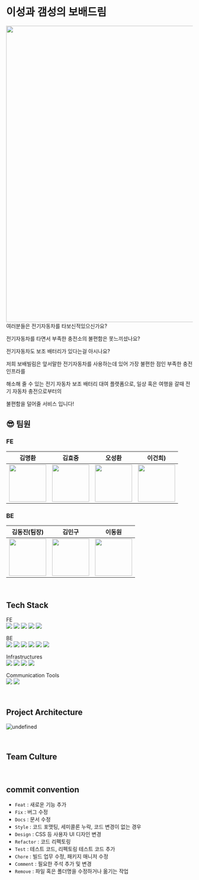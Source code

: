 # 이성과 갬성의 보배드림
<img src ="https://cdn.discordapp.com/attachments/1048516340572487760/1048911518080696360/10b23957c2efb752.png" width=800px>
여러분들은 전기자동차를 타보신적있으신가요?

전기자동차를 타면서 부족한 충전소의 불편함은 못느끼셨나요?

전기자동차도 보조 배터리가 있다는걸 아시나요?

저희 보배빌림은 앞서말한 전기자동차를 사용하는데 있어 가장 불편한 점인 부족한 충전 인프라를 

해소해 줄 수 있는 전기 자동차 보조 배터리 대여 플랫폼으로, 일상 혹은 여행을 갈때 전기 자동차 충전으로부터의 

불편함을 덜어줄 서비스 입니다!

## :sunglasses: 팀원


### FE
| 김명환 | 김효중 | 오성환  | 이건희) |
|:----------:|:----------:|:----------:|:----------:|
|[<img src ="https://avatars.githubusercontent.com/u/106420520?v=4" width=100px>](https://github.com/kongchip)|[<img src ="https://avatars.githubusercontent.com/u/89366562?v=4" width=100px>](https://github.com/rlgywnd)|[<img src ="https://avatars.githubusercontent.com/u/104765779?v=4" width=100px>](https://github.com/tlsrb100)|[<img src ="https://avatars.githubusercontent.com/u/83988230?v=4" width=100px>](https://github.com/leezer94)|

### BE
| 김동진(팀장) | 김민구 | 이동원  |
|:----------:|:----------:|:----------:|
|[<img src ="https://avatars.githubusercontent.com/u/94734089?v=4" width=100px>](https://github.com/PNUHCT)| [<img src ="https://avatars.githubusercontent.com/u/73528227?v=4" width=100px>](https://github.com/mingu0429)|[<img src ="https://avatars.githubusercontent.com/u/107889751?v=4" width=100px>](https://github.com/22ehd22)|
<br>

## Tech Stack
FE <br/>
  <img src="https://img.shields.io/badge/React-61DAFB?style=flat&logo=React&logoColor=white"/>
  <img src="https://img.shields.io/badge/vite-764ABC?style=flat&logo=Vite&logoColor=white"/>
  <img src="https://img.shields.io/badge/Styled components-DB7093?style=flat&logo=styled-components&logoColor=white"/>
  <img src="https://img.shields.io/badge/React Query-FF4154?style=flat&logo=React Query&logoColor=white"/>
  <img src="https://img.shields.io/badge/Recoil-F26B00?style=flat&logo=Relay&logoColor=white"/>
  
BE<br/>
  <img src="https://img.shields.io/badge/SpringBoot-6DB33F?style=flat&logo=Spring Boot&logoColor=white"/>
  <img src="https://img.shields.io/badge/Spring JPA-6DB33F?style=flat&logo=Spring&logoColor=white"/>
  <img src="https://img.shields.io/badge/MySQL-4479A1?style=flat&logo=MySQL&logoColor=white"/>
  <img src="https://img.shields.io/badge/Java-0B4EA2?style=flat&logo=Jabber&logoColor=white"/>
  <img src="https://img.shields.io/badge/Gradle-000b47?style=flat&logo=Jabber&logoColor=white"/>
  <img src="https://img.shields.io/badge/Spring Security-6DB33F?style=flat&logo=Spring Security&logoColor=white"/>
  
Infrastructures<br/>
    <img src="https://img.shields.io/badge/Amazon EC2-FF9900?style=flat&logo=Amazon EC2&logoColor=white"/>
    <img src="https://img.shields.io/badge/Amazon RDS-527FFF?style=flat&logo=AmazonRDS&logoColor=white"/>
    <img src="https://img.shields.io/badge/Vercel-000000?style=flat&logo=Vercel&logoColor=white"/>
    <img src="https://img.shields.io/badge/Amazon S3-569A31?style=flat&logo=Amazon S3&logoColor=white"/>
    
Communication Tools<br/>
    <img src="https://img.shields.io/badge/Discord-4207EF?style=flat&logo=Discord&logoColor=white"/>
    <img src="https://img.shields.io/badge/KaKaoTalk-FFCD00?style=flat&logo=KakaoTalk&logoColor=white"/>

<br>

## Project Architecture
![undefined](https://user-images.githubusercontent.com/106420520/205456047-09f0e8f5-945f-4817-91bb-6bc3d7dffd62.png)

<br>

## Team Culture

<br>

## commit convention
- `Feat` : 새로운 기능 추가
- `Fix` : 버그 수정
- `Docs` : 문서 수정
- `Style` : 코드 포맷팅, 세미콜론 누락, 코드 변경이 없는 경우
- `Design` : CSS 등 사용자 UI 디자인 변경
- `Refactor` : 코드 리펙토링
- `Test` : 테스트 코드, 리펙토링 테스트 코드 추가
- `Chore` : 빌드 업무 수정, 패키지 매니저 수정
- `Comment` : 필요한 주석 추가 및 변경
- `Remove` : 파일 혹은 폴더명을 수정하거나 옮기는 작업

